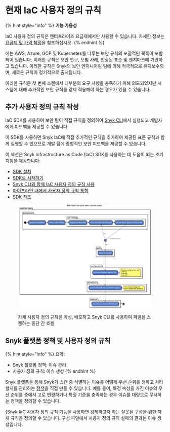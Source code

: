 # 현재 IaC 사용자 정의 규칙

{% hint style="info" %}
**기능 가용성**

IaC 사용자 정의 규칙은 엔터프라이즈 요금제에서만 사용할 수 있습니다. 자세한 정보는 [요금제 및 가격 책정](https://snyk.io/plans/)을 참조하십시오.
{% endhint %}

에는 AWS, Azure, GCP 및 Kubernetes를 다루는 보안 규칙의 포괄적인 목록이 포함되어 있습니다. 이러한 규칙은 보안 연구, 모범 사례, 인정된 표준 및 벤치마크에 기반하고 있습니다. 이러한 규칙은 Snyk의 보안 엔지니어링 팀에 의해 적극적으로 유지보수되며, 새로운 규칙이 정기적으로 출시됩니다.

이러한 규칙은 첫 번째 스캔에서 대부분의 요구 사항을 충족하기 위해 의도되었지만 시스템에 대해 추가적인 보안 규칙을 강제 적용해야 하는 경우가 있을 수 있습니다.

## 추가  사용자 정의 규칙 작성

IaC SDK를 사용하여 보안 팀이 직접 규칙을 정의하여 [Snyk CLI](../../../../snyk-cli/scan-and-maintain-projects-using-the-cli/snyk-cli-for-iac/)에서 실행되고 개발자에게 피드백을 제공할 수 있습니다.

이 SDK를 사용하면 Snyk IaC에 직접 추가적인 규칙을 추가하여 제공된 표준 규칙과 함께 실행할 수 있으므로 개발 팀에 종합적인 보안 피드백을 제공할 수 있습니다.

이 섹션은 Snyk Infrastructure as Code (IaC) SDK를 사용하는 데 도움이 되는 초기 지침을 제공합니다:

- [SDK 설치](install-the-sdk.md)
- [SDK로 시작하기](writing-rules-using-the-sdk/)
- [Snyk CLI와 함께 IaC 사용자 정의 규칙 사용](use-iac-custom-rules-with-cli/)
- [파이프라인 내에서 사용자 정의 규칙 통합](iac-custom-rules-within-a-pipeline.md)
- [SDK 참조](sdk-reference.md)

<figure><img src="../../../../.gitbook/assets/image (159) (1) (1) (2).png" alt="자체 사용자 정의 규칙을 작성, 배포하고 Snyk CLI를 사용하여 파일을 스캔하는 종단 간 흐름"><figcaption><p>자체 사용자 정의 규칙을 작성, 배포하고 Snyk CLI를 사용하여 파일을 스캔하는 종단 간 흐름</p></figcaption></figure>

## Snyk 플랫폼 정책 및  사용자 정의 규칙

{% hint style="info" %}
요약:

- Snyk 플랫폼 정책: 이슈 관리
-  사용자 정의 규칙: 이슈 생성
{% endhint %}

Snyk 플랫폼을 통해 Snyk가 스캔 중 식별하는 이슈를 어떻게 우선 순위를 정하고 처리할지를 관리하는 [정책](../../../../manage-risk/policies/)을 직접 만들 수 있습니다. 예를 들어, 특정 속성을 가진 이슈의 우선 순위를 중에서 고로 변경하거나 특정 기준을 충족하는 경우 이슈를 대량으로 무시하는 정책을 정의할 수 있습니다.

{Snyk IaC 사용자 정의 규칙 기능을 사용하면 강제하고자 하는 잘못된 구성을 위한 자체 규칙을 정의할 수 있습니다. 구성 파일에서 사용자 정의 규칙 실패의 결과는 이슈 생성입니다.